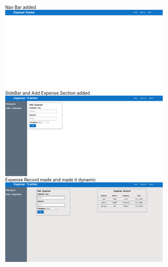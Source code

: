 Nav Bar added
![first prototype](components/navBar.png)
SideBar and Add Expense Section added
![second prototype](components/sidebar_and_addExpense.png)
Expense Record made and made it dynamic
![third prototype](components/dynamic.png)